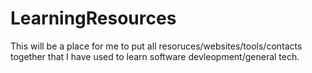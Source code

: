 # LearningResources

This will be a place for me to put all resoruces/websites/tools/contacts together that I have used to learn software devleopment/general tech. 
